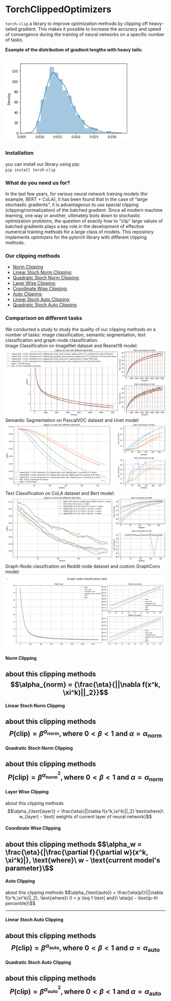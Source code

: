 # TorchClippedOptimizers


`torch-clip` a library to improve optimization methods by clipping off heavy-tailed gradient. This makes it possible to increase the accuracy and speed of convergence during the training of neural networks on a specific number of tasks.

**Example of the distribution of gradient lengths with heavy tails:**

![This is an image](readme_images/heavy_tail.jpg)
------------

### Installation
you can install our library using pip:  
`pip install torch-clip`  


### What do you need us for?
In the last few years, for various neural network training models (for example, BERT + CoLA), it has been found that in the case of "large stochastic gradients", it is advantageous to use special clipping (clipping/normalization) of the batched gradient. Since all modern machine learning, one way or another, ultimately boils down to stochastic optimization problems, the question of exactly how to "clip" large values of batched gradients plays a key role in the development of effective numerical training methods for a large class of models. This repository implements optimizers for the pytorch library with different clipping methods.


### Our clipping methods

+ [Norm Clipping](#NormClip)
+ [Linear Stoch Norm Clipping](#LinearStochNormClip);  
+ [Quadratic Stoch Norm Clipping](#QuadraticStochNormClip);  
+ [Layer Wise Clipping](#LayerWiseClip);  
+ [Coordinate Wise Clipping](#CoordWiseClip);  
+ [Auto Clipping](#AutoClip);  
+ [Linear Stoch Auto Clipping](#LinearStochAutoClip);  
+ [Quadratic Stoch Auto Clipping](#QuadraticStochAutoClip).


### Comparison on different tasks
We conducted a study to study the quality of our clipping methods on a number of tasks: image classification, semantic segmentation, text classification and graph-node classification.  
Image Classification on ImageNet dataset and Resnet18 model:  
![This is an image](readme_images/image-classification.png) 
Semantic Segmentation on PascalVOC dataset and Unet model:  
![This is an image](readme_images/semnatic-segmentation.png) 
Text Classification on CoLA dataset and Bert model:  
![This is an image](readme_images/text-classification.jpg) 
Graph-Node classifcation on Reddit node dataset and custom GraphConv model:  
![This is an image](readme_images/graph-node-classification.jpg) 


#### <a name="NormClip"></a> Norm Clipping
about this clipping methods
$$\alpha_{norm} = {\frac{\eta}{||\nabla f(x^k, \xi^k)||_2}}$$
-----------

#### <a name="LinearStochNormClip"></a> Linear Stoch Norm Clipping
about this clipping methods
$$P(\text{clip})=\beta^{\alpha_{\text{norm}}}, \text{where}\ 0<\beta<1 \text{ and}\ \alpha = \alpha_{\text{norm}}$$
-----------

#### <a name="QuadraticStochNormClip"></a>	Quadratic Stoch Norm Clipping
about this clipping methods  
$$P(\text{clip})=\beta^{\alpha_{\text{norm}}^2},\text{where}\ 0<\beta<1 \text{ and}\ \alpha = \alpha_{\text{norm}}$$
-----------

#### <a name="LayerWiseClip"></a>	Layer Wise Clipping
about this clipping methods  
$$\alpha_{\text{layer}} = \frac{\eta}{||\nabla f(x^k,\xi^k)||_2} \text{where}\ w_{layer} - \text{ weights of current layer of neural network}$$

#### <a name="CoordWiseClip"></a>	Coordinate Wise Clipping
about this clipping methods
$$\alpha_w = \frac{\eta}{|\frac{\partial f}{\partial w}(x^k, \xi^k)|}, \text{where}\ w - \text{current model's parameter}\$$
-----------

#### <a name="AutoClip"></a>	Auto Clipping
about this clipping methods
$$\alpha_{\text{auto}} = \frac{\eta(p)}{||\nabla f(x^k,\xi^k)||_2}, \text{where}\  0 < p \leq 1 \text{ and}\ \eta(p) - \text{p-th percentile}\$$

-----------

#### <a name="LinearStochAutoClip"></a>	Linear Stoch Auto Clipping
about this clipping methods  
$$P(\text{clip})=\beta^{\alpha_{\text{auto}}}, \text{where}\ 0<\beta<1 \text{ and}\ \alpha = \alpha_{\text{auto}} $$
-----------

#### <a name="QuadraticStochAutoClip"></a>	Quadratic Stoch Auto Clipping
about this clipping methods  
$$P(\text{clip})=\beta^{\alpha_{\text{auto}}^2}, \text{where}\ 0<\beta<1 \text{ and}\ \alpha = \alpha_{\text{auto}}$$
-----------
